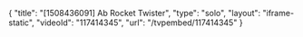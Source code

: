 {
    "title": "[1508436091] Ab Rocket Twister",
    "type": "solo",
    "layout": "iframe-static",
    "videoId": "117414345",
    "url": "\/tvpembed\/117414345"
}